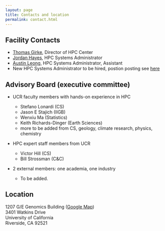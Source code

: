 ```yaml
---
layout: page
title: Contacts and location
permalink: contact.html
---
```


## Facility Contacts

* [Thomas Girke](http://girke.bioinformatics.ucr.edu), Director of HPC Center
* [Jordan Hayes](mailto:jordan.hayes@ucr.edu), HPC Systems Administrator
* [Austin Leong](mailto:aleon008@ucr.edu), HPC Systems Administrator, Assistant
* New HPC Systems Administrator to be hired, postion posting see [here](https://goo.gl/tngqC1)

## Advisory Board (executive committee)

* UCR faculty members with hands-on experience in HPC
    * Stefano Lonardi (CS)
    * Jason E Stajich (IIGB)
    * Wenxiu Ma (Statistics)
    * Keith Richards-Dinger (Earth Sciences)
    * more to be added from CS, geology, climate research, physics, chemistry

* HPC expert staff members from UCR
    * Victor Hill (CS)
    * Bill Strossman (C&C)

* 2 external members: one academia, one industry 
    * To be added.

## Location

1207 G/E Genomics Building ([Google Map](https://goo.gl/OVKyxv))  
3401 Watkins Drive  
University of California  
Riverside, CA 92521  

